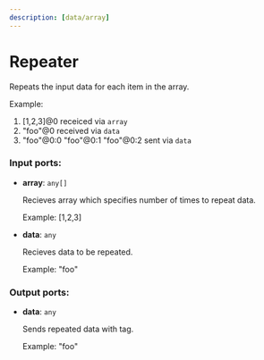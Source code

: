 ```yaml
---
description: [data/array]
---
```


# Repeater

Repeats the input data for each item in the array.

Example:
1. [1,2,3]@0 receiced via `array`
2. "foo"@0 received via `data`
3. "foo"@0:0
    "foo"@0:1
    "foo"@0:2
sent via `data`
    

### Input ports:

* __array__: `any[]`

    Recieves array which specifies number of times to repeat data.
    
    Example:
    [1,2,3]


* __data__: `any`

    Recieves data to be repeated.
    
    Example:
    "foo"

### Output ports:

* __data__: `any`

    Sends repeated data with tag.
    
    Example:
    "foo"

